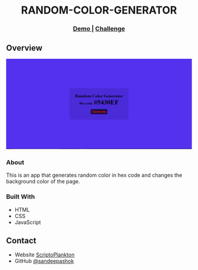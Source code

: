 <!-- Please update value in the {}  -->

<h1 align="center">RANDOM-COLOR-GENERATOR</h1>

<div align="center">
  <h3>
    <a href="https://hexcolorgenerator-app.netlify.app/">
      Demo
    </a>   
    <span> | </span>
    <a href="https://all-js.netlify.app/?s=08">
      Challenge
    </a>
  </h3>
</div>

## Overview

![screenshot](Capture.PNG)

### About
 This is an app that generates random color in hex code and changes the background color of the page.

### Built With

- HTML
- CSS
- JavaScript


## Contact

- Website [ScriptoPlankton](https://sandeep.netlify.app/)
- GitHub [@sandeepashok](https://github.com/sandeepashok)

